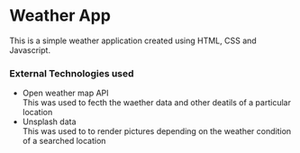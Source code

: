# Weather App

<p>
This is a simple weather application created using HTML, CSS and Javascript.
</p>

### External Technologies used
<ul>
<li>Open weather map API</li>
<span>This was used to fecth the waether data and other deatils of a particular location</span>
<li>Unsplash data</li>
<span>This was used to to render pictures depending on the weather condition of a searched location</span>
